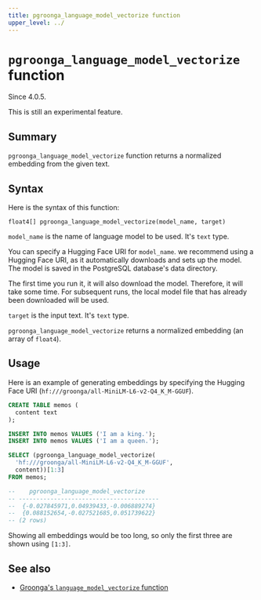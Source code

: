 ```yaml
---
title: pgroonga_language_model_vectorize function
upper_level: ../
---
```


# `pgroonga_language_model_vectorize` function

Since 4.0.5.

This is still an experimental feature.

## Summary

`pgroonga_language_model_vectorize` function returns a normalized embedding from the given text.

## Syntax

Here is the syntax of this function:

```text
float4[] pgroonga_language_model_vectorize(model_name, target)
```

`model_name` is the name of language model to be used. It's `text` type.

You can specify a Hugging Face URI for `model_name`.
we recommend using a Hugging Face URI, as it automatically downloads and sets up the model.
The model is saved in the PostgreSQL database's data directory.

The first time you run it, it will also download the model. Therefore, it will take some time.
For subsequent runs, the local model file that has already been downloaded will be used.

`target` is the input text. It's `text` type.

`pgroonga_language_model_vectorize` returns a normalized embedding (an array of `float4`).

## Usage

Here is an example of generating embeddings by specifying the Hugging Face URI (`hf:///groonga/all-MiniLM-L6-v2-Q4_K_M-GGUF`).

```sql
CREATE TABLE memos (
  content text
);

INSERT INTO memos VALUES ('I am a king.');
INSERT INTO memos VALUES ('I am a queen.');

SELECT (pgroonga_language_model_vectorize(
  'hf:///groonga/all-MiniLM-L6-v2-Q4_K_M-GGUF',
  content))[1:3]
FROM memos;

--    pgroonga_language_model_vectorize    
-- ----------------------------------------
--  {-0.027845971,0.04939433,-0.006889274}
--  {0.088152654,-0.027521685,0.051739622}
-- (2 rows)
```

Showing all embeddings would be too long, so only the first three are shown using `[1:3]`.

## See also

* [Groonga's `language_model_vectorize` function][groonga-language-model-vectorize]

[groonga-language-model-vectorize]:https://groonga.org/docs/reference/functions/language_model_vectorize.html
